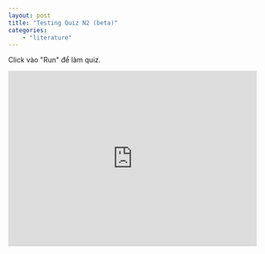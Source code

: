 ```yaml
---
layout: post
title: "Testing Quiz N2 (beta)"
categories: 
    - "literature"
---
```

Click vào "Run" để làm quiz.
<p><iframe src="https://trinket.io/embed/python3/48201265a2?outputOnly=true&runOption=run" width="100%" height="356" frameborder="0" marginwidth="0" marginheight="0" allowfullscreen></iframe></p>